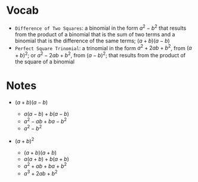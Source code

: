 # Vocab
- `Difference of Two Squares`: a binomial in the form $a^2-b^2$ that results from the product of a binomial that is the sum of two terms and a binomial that is the difference of the same terms; $(a+b)(a-b)$
- `Perfect Square Trinomial`: a trinomial in the form $a^2+2ab+b^2$, from $(a+b)^2$; or $a^2-2ab+b^2$, from $(a-b)^2$; that results from the product of the square of a binomial

# Notes
- $(a+b)(a-b)$
	- $a(a-b)+b(a-b)$
	- $a^2-ab+ba-b^2$
	- $a^2-b^2$
	
- $(a+b)^2$
	- $(a+b)(a+b)$
	- $a(a+b)+b(a+b)$
	- $a^2+ab+ba+b^2$
	- $a^3+2ab+b^2$